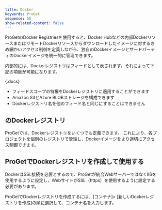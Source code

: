 ```yaml
---
title: Docker
keywords: ProGet
sequence: 50
show-related-content: false
---
```


ProGetのDocker Registriesを使用すると、Docker Hubなどの内部DockerリソースまたはリモートDockerリソースからダウンロードしたイメージに対するきめ細かいアクセス制御を定義しながら、独自のDockerイメージとサードパーティのDockerイメージを統一的に管理できます。

内部的には、Dockerレジストリはフィードとして表されます。それによって下記の項目が可能になります。

{.docs}
- フィードスコープの特権をDockerレジストリに適用することができます  
- Amazon S3とAzure BLOBストレージを構成できます  
- Dockerレジストリ名を他のフィード名と同じにすることはできません

## のDockerレジストリ
ProGetでは、Dockerレジストリをいくつでも定義できます。 これにより、各プロジェクトを個別のレジストリで管理し、Dockerイメージをより適切にアクセス制御できます。

## ProGetでDockerレジストリを作成して使用する
DockerはSSL接続を必要とするので、ProGetが統合WebサーバーではなくIISを使用するように設定し、WebサイトがSSL（https）を使用するように設定する必要があります。

ProGetでDockerレジストリを作成するには、[コンテナ]> [新しいDockerレジストリを作成]の順に選択して、コンテナ名を入力します。
